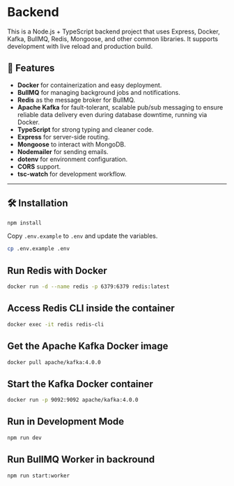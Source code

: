 # Backend

This is a Node.js + TypeScript backend project that uses Express, Docker, Kafka, BullMQ, Redis, Mongoose, and other common libraries. It supports development with live reload and production build.

## 🚀 Features

- **Docker** for containerization and easy deployment.
- **BullMQ** for managing background jobs and notifications.
- **Redis** as the message broker for BullMQ.
- **Apache Kafka** for fault-tolerant, scalable pub/sub messaging to ensure reliable data delivery even during database downtime, running via Docker.
- **TypeScript** for strong typing and cleaner code.
- **Express** for server-side routing.
- **Mongoose** to interact with MongoDB.
- **Nodemailer** for sending emails.
- **dotenv** for environment configuration.
- **CORS** support.
- **tsc-watch** for development workflow.

---

## 🛠️ Installation

```bash
npm install
```

Copy `.env.example` to `.env` and update the variables.

```sh
cp .env.example .env
```

## Run Redis with Docker

```bash
docker run -d --name redis -p 6379:6379 redis:latest
```

## Access Redis CLI inside the container

```bash
docker exec -it redis redis-cli
```

## Get the Apache Kafka Docker image

```bash
docker pull apache/kafka:4.0.0
```

## Start the Kafka Docker container

```bash
docker run -p 9092:9092 apache/kafka:4.0.0
```

## Run in Development Mode

```bash
npm run dev
```

## Run BullMQ Worker in backround

```bash
npm run start:worker
```

